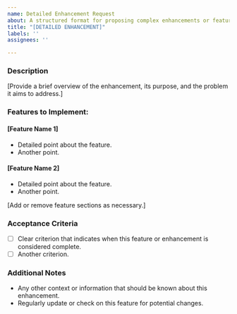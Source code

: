 ```yaml
---
name: Detailed Enhancement Request
about: A structured format for proposing complex enhancements or features.
title: "[DETAILED ENHANCEMENT]"
labels: ''
assignees: ''

---
```


### Description
[Provide a brief overview of the enhancement, its purpose, and the problem it aims to address.]

### Features to Implement:

#### [Feature Name 1]
- Detailed point about the feature.
- Another point.

#### [Feature Name 2]
- Detailed point about the feature.
- Another point.

[Add or remove feature sections as necessary.]

### Acceptance Criteria
- [ ] Clear criterion that indicates when this feature or enhancement is considered complete.
- [ ] Another criterion.

### Additional Notes
- Any other context or information that should be known about this enhancement.
- Regularly update or check on this feature for potential changes.
